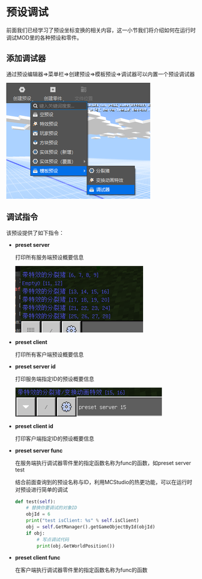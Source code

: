 # 预设调试

前面我们已经学习了预设坐标变换的相关内容，这一小节我们将介绍如何在运行时调试MOD里的各种预设和零件。



## 添加调试器

通过预设编辑器=>菜单栏=>创建预设=>模板预设=>调试器可以内置一个预设调试器

![image-20210712223600096](./images/image-20210712223600096.png)



## 调试指令

该预设提供了如下指令：

- **preset server**

  打印所有服务端预设概要信息

  ![image-20210712230446757](./images/image-20210712230446757.png)

- **preset client**

  打印所有客户端预设概要信息

- **preset server id**

  打印服务端指定ID的预设概要信息

  ![image-20210712230550448](./images/image-20210712230550448.png)

- **preset client id**

  打印客户端指定ID的预设概要信息

- **preset server func**

  在服务端执行调试器零件里的指定函数名称为func的函数，如preset server test

  结合前面查询到的预设名称与ID，利用MCStudio的热更功能，可以在运行时对预设进行简单的调试

  ```python
  def test(self):
      # 替换你要调试的对象ID
      objId = 6
      print("test isClient: %s" % self.isClient)
      obj = self.GetManager().getGameObjectById(objId)
      if obj:
          # 写点调试代码
          print(obj.GetWorldPosition())
  ```

- **preset client func**

  在客户端执行调试器零件里的指定函数名称为func的函数